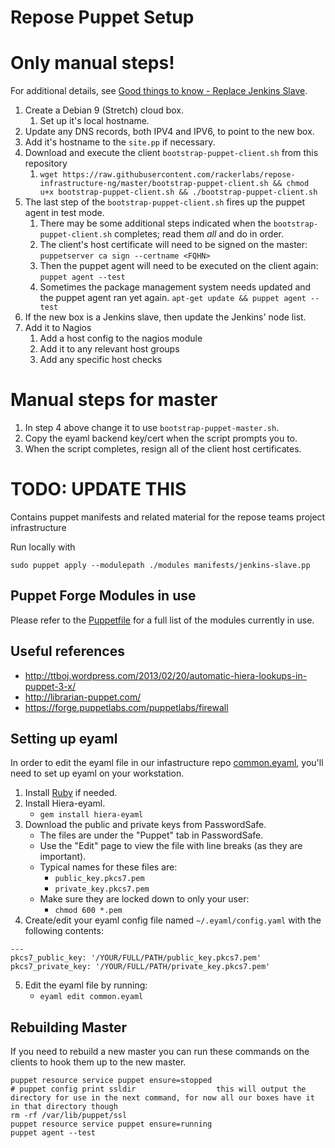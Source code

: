 Repose Puppet Setup
===================

# Only manual steps!
For additional details, see [Good things to know - Replace Jenkins Slave](https://one.rackspace.com/display/repose/Good+things+to+know#Goodthingstoknow-ReplaceJenkinsSlave).  
  
1. Create a Debian 9 (Stretch) cloud box.
    1. Set up it's local hostname.
2. Update any DNS records, both IPV4 and IPV6, to point to the new box.
3. Add it's hostname to the `site.pp` if necessary.
4. Download and execute the client `bootstrap-puppet-client.sh` from this repository
    1. `wget https://raw.githubusercontent.com/rackerlabs/repose-infrastructure-ng/master/bootstrap-puppet-client.sh && chmod u+x bootstrap-puppet-client.sh && ./bootstrap-puppet-client.sh`
5. The last step of the `bootstrap-puppet-client.sh` fires up the puppet agent in test mode.
    1. There may be some additional steps indicated when the `bootstrap-puppet-client.sh` completes; read them *all* and do in order.
    2. The client's host certificate will need to be signed on the master:
        `puppetserver ca sign --certname <FQHN>`
    3. Then the puppet agent will need to be executed on the client again:
        `puppet agent --test`
    4. Sometimes the package management system needs updated and the puppet agent ran yet again.
        `apt-get update && puppet agent --test`
6. If the new box is a Jenkins slave, then update the Jenkins' node list.
7. Add it to Nagios
    1. Add a host config to the nagios module
    2. Add it to any relevant host groups
    3. Add any specific host checks

# Manual steps for master
1. In step 4 above change it to use `bootstrap-puppet-master.sh`.
2. Copy the eyaml backend key/cert when the script prompts you to.
3. When the script completes, resign all of the client host certificates.

# TODO: UPDATE THIS

Contains puppet manifests and related material for the repose teams project infrastructure

Run locally with 

    sudo puppet apply --modulepath ./modules manifests/jenkins-slave.pp

## Puppet Forge Modules in use
Please refer to the [Puppetfile](https://github.com/rackerlabs/repose-infrastructure-ng/blob/master/Puppetfile) for a full list of the modules currently in use.

## Useful references
* http://ttboj.wordpress.com/2013/02/20/automatic-hiera-lookups-in-puppet-3-x/
* http://librarian-puppet.com/
* https://forge.puppetlabs.com/puppetlabs/firewall

## Setting up eyaml
In order to edit the eyaml file in our infastructure repo [common.eyaml](https://github.com/rackerlabs/repose-infrastructure-ng/blob/master/hieradata/common.eyaml), you'll need to set up eyaml on your workstation.

1. Install [Ruby](https://www.ruby-lang.org/en/documentation/installation/) if needed.
2. Install Hiera-eyaml.
    * `gem install hiera-eyaml`
3. Download the public and private keys from PasswordSafe.
    * The files are under the "Puppet" tab in PasswordSafe.
    * Use the "Edit" page to view the file with line breaks (as they are important).
    * Typical names for these files are:
        * `public_key.pkcs7.pem`
        * `private_key.pkcs7.pem`
    * Make sure they are locked down to only your user:
        * `chmod 600 *.pem`
4. Create/edit your eyaml config file named `~/.eyaml/config.yaml` with the following contents:
```
---
pkcs7_public_key: '/YOUR/FULL/PATH/public_key.pkcs7.pem'
pkcs7_private_key: '/YOUR/FULL/PATH/private_key.pkcs7.pem'
```

5. Edit the eyaml file by running:
    * `eyaml edit common.eyaml`

## Rebuilding Master
If you need to rebuild a new master you can run these commands on the clients to hook them up to the new master.

    puppet resource service puppet ensure=stopped
    # puppet config print ssldir                  this will output the directory for use in the next command, for now all our boxes have it in that directory though
    rm -rf /var/lib/puppet/ssl
    puppet resource service puppet ensure=running
    puppet agent --test
